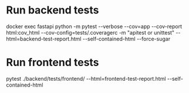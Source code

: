 # Run backend tests
docker exec fastapi python -m pytest --verbose --cov=app --cov-report html:cov_html --cov-config=tests/.coveragerc -m "apitest or unittest" --html=backend-test-report.html --self-contained-html --force-sugar

# Run frontend tests
pytest ./backend/tests/frontend/ --html=frontend-test-report.html --self-contained-html
